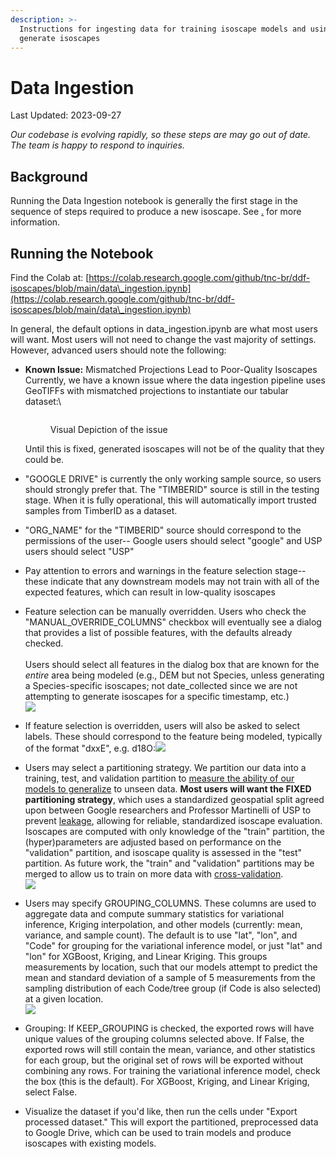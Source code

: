 ```yaml
---
description: >-
  Instructions for ingesting data for training isoscape models and using them to
  generate isoscapes
---
```


# Data Ingestion

Last Updated: 2023-09-27

_Our codebase is evolving rapidly, so these steps are may go out of date. The team is happy to respond to inquiries._

## Background&#x20;

Running the Data Ingestion notebook is generally the first stage in the sequence of steps required to produce a new isoscape. See [.](./ "mention") for more information.

## Running the Notebook

Find the Colab at: [https://colab.research.google.com/github/tnc-br/ddf-isoscapes/blob/main/data\_ingestion.ipynb](https://colab.research.google.com/github/tnc-br/ddf-isoscapes/blob/main/data\_ingestion.ipynb)

In general, the default options in data\_ingestion.ipynb are what most users will want. Most users will not need to change the vast majority of settings. However, advanced users should note the following:

*   **Known Issue:** Mismatched Projections Lead to Poor-Quality Isoscapes\
    Currently, we have a known issue where the data ingestion pipeline uses GeoTIFFs with mismatched projections to instantiate our tabular dataset:\


    <figure><img src="../../../.gitbook/assets/image (15).png" alt=""><figcaption><p>Visual Depiction of the issue</p></figcaption></figure>

    Until this is fixed, generated isoscapes will not be of the quality that they could be.
* "GOOGLE DRIVE" is currently the only working sample source, so users should strongly prefer that. The "TIMBERID" source is still in the testing stage. When it is fully operational, this will automatically import trusted samples from TimberID as a dataset.
* "ORG\_NAME" for the "TIMBERID" source should correspond to the permissions of the user-- Google users should select "google" and USP users should select "USP"
* Pay attention to errors and warnings in the feature selection stage-- these indicate that any downstream models may not train with all of the expected features, which can result in low-quality isoscapes
* Feature selection can be manually overridden. Users who check the "MANUAL\_OVERRIDE\_COLUMNS" checkbox will eventually see a dialog that provides a list of possible features, with the defaults already checked.\
  \
  Users should select all features in the dialog box that are known for the _entire_ area being modeled (e.g., DEM but not Species, unless generating a Species-specific isoscapes; not date\_collected since we are not attempting to generate isoscapes for a specific timestamp, etc.)\
  ![](<../../../.gitbook/assets/image (7).png>)
* If feature selection is overridden, users will also be asked to select labels. These should correspond to the feature being modeled, typically of the format "dxxE", e.g. d18O:![](<../../../.gitbook/assets/image (8).png>)
* Users may select a partitioning strategy. We partition our data into a training, test, and validation partition to [measure the ability of our models to generalize](https://en.wikipedia.org/wiki/Training,\_validation,\_and\_test\_data\_sets) to unseen data. **Most users will want the FIXED partitioning strategy**, which uses a standardized geospatial split agreed upon between Google researchers and Professor Martinelli of USP to prevent [leakage](https://towardsdatascience.com/data-leakage-in-machine-learning-how-it-can-be-detected-and-minimize-the-risk-8ef4e3a97562), allowing for reliable, standardized isoscape evaluation. Isoscapes are computed with only knowledge of the "train" partition, the (hyper)parameters are adjusted based on performance on the "validation" partition, and isoscape quality is assessed in the "test" partition. As future work, the "train" and "validation" partitions may be merged to allow us to train on more data with [cross-validation](https://en.wikipedia.org/wiki/Cross-validation\_\(statistics\)).\
  ![](<../../../.gitbook/assets/image (9).png>)
* Users may specify GROUPING\_COLUMNS. These columns are used to aggregate data and compute summary statistics for variational inference, Kriging interpolation, and other models (currently: mean, variance, and sample count). The default is to use "lat", "lon", and "Code" for grouping for the variational inference model, or just "lat" and "lon" for XGBoost, Kriging, and Linear Kriging. This groups measurements by location, such that our models attempt to predict the mean and standard deviation of a sample of 5 measurements from the sampling distribution of each Code/tree group (if Code is also selected) at a given location.\
  ![](<../../../.gitbook/assets/image (10).png>)
* Grouping: If KEEP\_GROUPING is checked, the exported rows will have unique values of the grouping columns selected above. If False, the exported rows will still contain the mean, variance, and other statistics for each group, but the original set of rows will be exported without combining any rows. For training the variational inference model, check the box (this is the default). For XGBoost, Kriging, and Linear Kriging, select False.
* Visualize the dataset if you'd like, then run the cells under "Export processed dataset." This will export the partitioned, preprocessed data to Google Drive, which can be used to train models and produce isoscapes with existing models.

<figure><img src="../../../.gitbook/assets/image (14).png" alt=""><figcaption></figcaption></figure>


